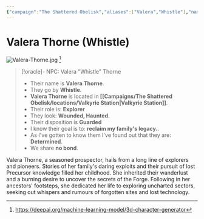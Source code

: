```yaml
---
{"campaign":"The Shattered Obelisk","aliases":["Valera","Whistle"],"name":"Valera Thorne","type":"npc","role":"Explorer","callsign":"Whistle","disposition":"Guarded","firstLook":"Wounded, Haunted","goal":"reclaim my family's legacy.","revealedAspect":"Determined","difficulty":null,"inprogress":true,"bond":false,"location":{"sector":"The Ebon Maw","planet":null,"settlement":[["Valkyrie Station"]]},"obsidianUIMode":"preview","dg-publish":true,"cssclasses":["starforged","npc"],"permalink":"/campaigns/the-shattered-obelisk/npc/valera-thorne/","contentClasses":"starforged npc","dgPassFrontmatter":true,"noteIcon":""}
---
```


# Valera Thorne (Whistle)


![Valera-Thorne.jpg](/img/user/Campaigns/The%20Shattered%20Obelisk/images/Valera-Thorne.jpg) [^vt-pic]

[^vt-pic]: https://deepai.org/machine-learning-model/3d-character-generator
>[!oracle]- NPC: Valera "Whistle" Thorne
>
> - Their name is **Valera Thorne**.
> - They go by **Whistle**.
> - **Valera Thorne** is located in **[[Campaigns/The Shattered Obelisk/locations/Valkyrie Station\|Valkyrie Station]]**.
> - Their role is: **Explorer** 
> - They look: **Wounded, Haunted.**
> - Their disposition is **Guarded**
> - I know their goal is to: **reclaim my family's legacy.**.
> - As I've gotten to know them I've found out that they are: **Determined**.
> - We share **no bond**.


 Valera Thorne, a seasoned prospector, hails from a long line of explorers and pioneers. Stories of her family's daring exploits and their pursuit of lost Precursor knowledge filled her childhood. She inherited their wanderlust and a burning desire to uncover the secrets of the Forge. Following in her ancestors' footsteps, she dedicated her life to exploring uncharted sectors, seeking out whispers and rumours of forgotten sites and lost technology.





